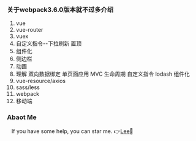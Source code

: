 
### 关于webpack3.6.0版本就不过多介绍
   1. vue
   2. vue-router
   3. vuex
   4. 自定义指令--下拉刷新 置顶
   5. 组件化
   6. 侧边栏
   7. 动画
   8. 理解 双向数据绑定 单页面应用 MVC 生命周期 自定义指令 lodash 组件化
   9. vue-resource/axios
   10. sass/less
   11. webpack
   12. 移动端

### Abaot Me
    If you have some help, you can star me. :point_right:[Lee](https://github.com/Jack-PrettySunshine):see_no_evil:

